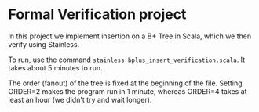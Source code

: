 # Formal Verification project

In this project we implement insertion on a B+ Tree in Scala, which we then verify using Stainless. 

To run, use the command  ```stainless bplus_insert_verification.scala```. It takes about 5 minutes to run.

The order (fanout) of the tree is fixed at the beginning of the file. Setting ORDER=2 makes the program run in 1 minute, whereas ORDER=4 takes at least an hour (we didn't try and wait longer).
